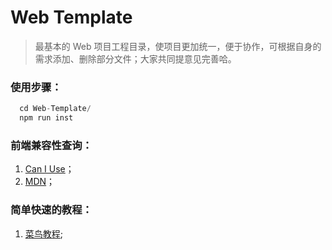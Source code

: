 # Web Template

> 最基本的 Web 项目工程目录，使项目更加统一，便于协作，可根据自身的需求添加、删除部分文件；大家共同提意见完善哈。

### 使用步骤：

```javascript
  cd Web-Template/
  npm run inst
```

### 前端兼容性查询：

1. [Can I Use](http://caniuse.com/)；
2. [MDN](https://developer.mozilla.org/zh-CN/)；

### 简单快速的教程：

1. [菜鸟教程](http://www.runoob.com/);